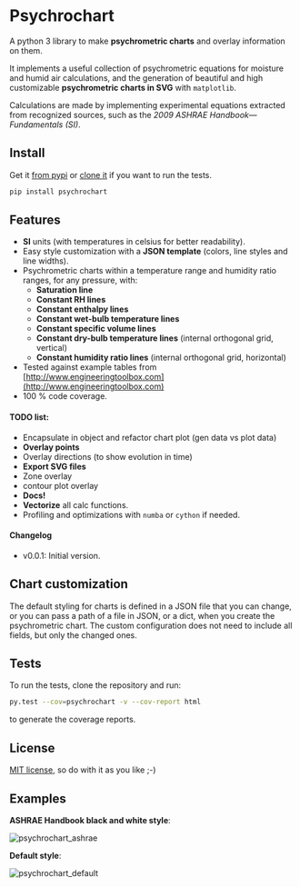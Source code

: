 # Psychrochart

A python 3 library to make **psychrometric charts** and overlay information on them.

It implements a useful collection of psychrometric equations for moisture and humid air calculations, and the generation of beautiful and high customizable **psychrometric charts in SVG** with `matplotlib`.

Calculations are made by implementing experimental equations extracted from recognized sources, such as the _2009 ASHRAE Handbook—Fundamentals (SI)_.

## Install

Get it [from pypi]() or [clone it]() if you want to run the tests.

```bash
pip install psychrochart
```

## Features

- **SI** units (with temperatures in celsius for better readability).
- Easy style customization with a **JSON template** (colors, line styles and line widths).
- Psychrometric charts within a temperature range and humidity ratio ranges,
  for any pressure, with:
    * **Saturation line**
    * **Constant RH lines**
    * **Constant enthalpy lines**
    * **Constant wet-bulb temperature lines**
    * **Constant specific volume lines**
    * **Constant dry-bulb temperature lines** (internal orthogonal grid, vertical)
    * **Constant humidity ratio lines** (internal orthogonal grid, horizontal)
- Tested against example tables from [http://www.engineeringtoolbox.com](http://www.engineeringtoolbox.com)
- 100 % code coverage.

#### TODO list:

- Encapsulate in object and refactor chart plot (gen data vs plot data)
- **Overlay points**
- Overlay directions (to show evolution in time)
- **Export SVG files**
- Zone overlay
- contour plot overlay
- **Docs!**
- **Vectorize** all calc functions.
- Profiling and optimizations with `numba` or `cython` if needed.

#### Changelog

- v0.0.1:   Initial version.

## Chart customization

The default styling for charts is defined in a JSON file that you can change, or you can pass a path of a file in JSON, or a dict, when you create the psychrometric chart. The custom configuration does not need to include all fields, but only the changed ones.

## Tests

To run the tests, clone the repository and run:
```bash
py.test --cov=psychrochart -v --cov-report html
```
to generate the coverage reports.

## License

[MIT license](/LICENSE), so do with it as you like ;-)

## Examples

**ASHRAE Handbook black and white style**:

![psychrochart_ashrae](https://github.com/azogue/psychrochart/blob/master/tests/test_ashrae_psychrochart.svg?raw=true)

**Default style**:

![psychrochart_default](https://github.com/azogue/psychrochart/blob/master/tests/test_default_psychrochart.svg?raw=true)

